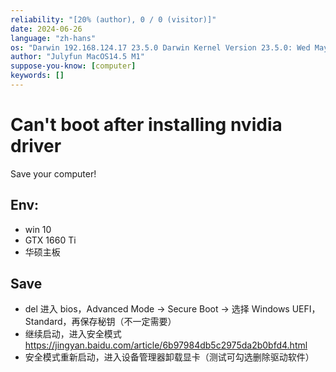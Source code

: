 ```yaml
---
reliability: "[20% (author), 0 / 0 (visitor)]"
date: 2024-06-26
language: "zh-hans"
os: "Darwin 192.168.124.17 23.5.0 Darwin Kernel Version 23.5.0: Wed May  1 20:16:51 PDT 2024; root:xnu-10063.121.3~5/RELEASE_ARM64_T8103 arm64"
author: "Julyfun MacOS14.5 M1"
suppose-you-know: [computer]
keywords: []
---
```


# Can't boot after installing nvidia driver

Save your computer!

## Env:

- win 10
- GTX 1660 Ti
- 华硕主板

## Save


- del 进入 bios，Advanced Mode -> Secure Boot -> 选择 Windows UEFI，Standard，再保存秘钥（不一定需要）
- 继续启动，进入安全模式 https://jingyan.baidu.com/article/6b97984db5c2975da2b0bfd4.html
- 安全模式重新启动，进入设备管理器卸载显卡（测试可勾选删除驱动软件）


